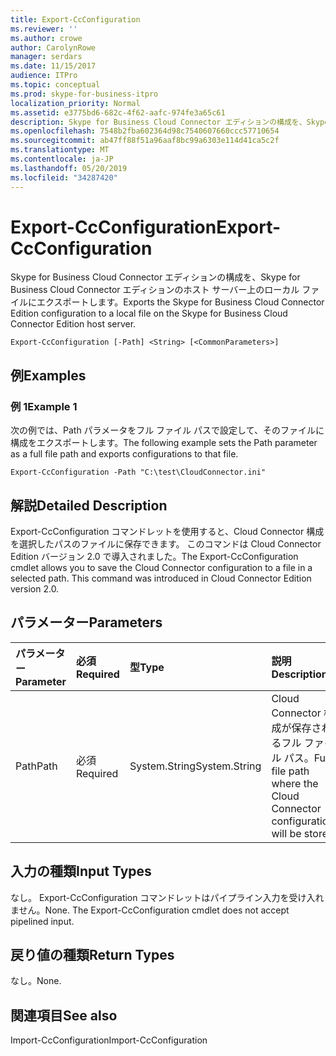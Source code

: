 ```yaml
---
title: Export-CcConfiguration
ms.reviewer: ''
ms.author: crowe
author: CarolynRowe
manager: serdars
ms.date: 11/15/2017
audience: ITPro
ms.topic: conceptual
ms.prod: skype-for-business-itpro
localization_priority: Normal
ms.assetid: e3775bd6-682c-4f62-aafc-974fe3a65c61
description: Skype for Business Cloud Connector エディションの構成を、Skype for Business Cloud Connector エディションのホスト サーバー上のローカル ファイルにエクスポートします。
ms.openlocfilehash: 7548b2fba602364d98c7540607660ccc57710654
ms.sourcegitcommit: ab47ff88f51a96aaf8bc99a6303e114d41ca5c2f
ms.translationtype: MT
ms.contentlocale: ja-JP
ms.lasthandoff: 05/20/2019
ms.locfileid: "34287420"
---
```

# <a name="export-ccconfiguration"></a><span data-ttu-id="b4451-103">Export-CcConfiguration</span><span class="sxs-lookup"><span data-stu-id="b4451-103">Export-CcConfiguration</span></span>
 
<span data-ttu-id="b4451-104">Skype for Business Cloud Connector エディションの構成を、Skype for Business Cloud Connector エディションのホスト サーバー上のローカル ファイルにエクスポートします。</span><span class="sxs-lookup"><span data-stu-id="b4451-104">Exports the Skype for Business Cloud Connector Edition configuration to a local file on the Skype for Business Cloud Connector Edition host server.</span></span>
  
```
Export-CcConfiguration [-Path] <String> [<CommonParameters>]
```

## <a name="examples"></a><span data-ttu-id="b4451-105">例</span><span class="sxs-lookup"><span data-stu-id="b4451-105">Examples</span></span>
<span data-ttu-id="b4451-106"><a name="Examples"> </a></span><span class="sxs-lookup"><span data-stu-id="b4451-106"></span></span>

### <a name="example-1"></a><span data-ttu-id="b4451-107">例 1</span><span class="sxs-lookup"><span data-stu-id="b4451-107">Example 1</span></span>

<span data-ttu-id="b4451-108">次の例では、Path パラメータをフル ファイル パスで設定して、そのファイルに構成をエクスポートします。</span><span class="sxs-lookup"><span data-stu-id="b4451-108">The following example sets the Path parameter as a full file path and exports configurations to that file.</span></span>
  
```
Export-CcConfiguration -Path "C:\test\CloudConnector.ini" 
```

## <a name="detailed-description"></a><span data-ttu-id="b4451-109">解説</span><span class="sxs-lookup"><span data-stu-id="b4451-109">Detailed Description</span></span>
<span data-ttu-id="b4451-110"><a name="Examples"> </a></span><span class="sxs-lookup"><span data-stu-id="b4451-110"></span></span>

<span data-ttu-id="b4451-p101">Export-CcConfiguration コマンドレットを使用すると、Cloud Connector 構成を選択したパスのファイルに保存できます。 このコマンドは Cloud Connector Edition バージョン 2.0 で導入されました。</span><span class="sxs-lookup"><span data-stu-id="b4451-p101">The Export-CcConfiguration cmdlet allows you to save the Cloud Connector configuration to a file in a selected path. This command was introduced in Cloud Connector Edition version 2.0.</span></span>
  
## <a name="parameters"></a><span data-ttu-id="b4451-113">パラメーター</span><span class="sxs-lookup"><span data-stu-id="b4451-113">Parameters</span></span>
<span data-ttu-id="b4451-114"><a name="Examples"> </a></span><span class="sxs-lookup"><span data-stu-id="b4451-114"></span></span>

|<span data-ttu-id="b4451-115">**パラメーター**</span><span class="sxs-lookup"><span data-stu-id="b4451-115">**Parameter**</span></span>|<span data-ttu-id="b4451-116">**必須**</span><span class="sxs-lookup"><span data-stu-id="b4451-116">**Required**</span></span>|<span data-ttu-id="b4451-117">**型**</span><span class="sxs-lookup"><span data-stu-id="b4451-117">**Type**</span></span>|<span data-ttu-id="b4451-118">**説明**</span><span class="sxs-lookup"><span data-stu-id="b4451-118">**Description**</span></span>|
|:-----|:-----|:-----|:-----|
|<span data-ttu-id="b4451-119">Path</span><span class="sxs-lookup"><span data-stu-id="b4451-119">Path</span></span>  <br/> |<span data-ttu-id="b4451-120">必須</span><span class="sxs-lookup"><span data-stu-id="b4451-120">Required</span></span>  <br/> |<span data-ttu-id="b4451-121">System.String</span><span class="sxs-lookup"><span data-stu-id="b4451-121">System.String</span></span>  <br/> |<span data-ttu-id="b4451-122">Cloud Connector 構成が保存されるフル ファイル パス。</span><span class="sxs-lookup"><span data-stu-id="b4451-122">Full file path where the Cloud Connector configurations will be stored.</span></span>  <br/> |
   
## <a name="input-types"></a><span data-ttu-id="b4451-123">入力の種類</span><span class="sxs-lookup"><span data-stu-id="b4451-123">Input Types</span></span>
<span data-ttu-id="b4451-124"><a name="Examples"> </a></span><span class="sxs-lookup"><span data-stu-id="b4451-124"></span></span>

<span data-ttu-id="b4451-p102">なし。 Export-CcConfiguration コマンドレットはパイプライン入力を受け入れません。</span><span class="sxs-lookup"><span data-stu-id="b4451-p102">None. The Export-CcConfiguration cmdlet does not accept pipelined input.</span></span>
  
## <a name="return-types"></a><span data-ttu-id="b4451-127">戻り値の種類</span><span class="sxs-lookup"><span data-stu-id="b4451-127">Return Types</span></span>
<span data-ttu-id="b4451-128"><a name="Examples"> </a></span><span class="sxs-lookup"><span data-stu-id="b4451-128"></span></span>

<span data-ttu-id="b4451-129">なし。</span><span class="sxs-lookup"><span data-stu-id="b4451-129">None.</span></span>
  
## <a name="see-also"></a><span data-ttu-id="b4451-130">関連項目</span><span class="sxs-lookup"><span data-stu-id="b4451-130">See also</span></span>
<span data-ttu-id="b4451-131"><a name="Examples"> </a></span><span class="sxs-lookup"><span data-stu-id="b4451-131"></span></span>

<span data-ttu-id="b4451-132">Import-CcConfiguration</span><span class="sxs-lookup"><span data-stu-id="b4451-132">Import-CcConfiguration</span></span>
  

